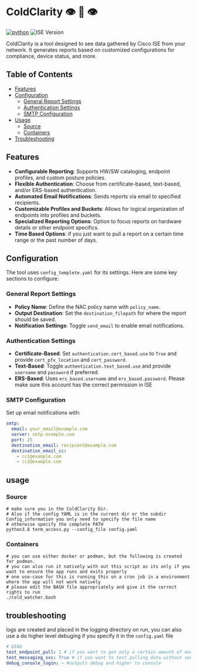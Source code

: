 # ColdClarity 👁️ 🧊 👁️
[![python](https://img.shields.io/badge/Python-3.9-3776AB.svg?style=flat&logo=python&logoColor=white)](https://www.python.org) ![ISE Version](https://img.shields.io/badge/ISE-3.3-blue)

ColdClarity is a tool designed to see data gathered by Cisco ISE from your network. It generates reports based on customized configurations for compliance, device status, and more.

## Table of Contents
- [Features](#Features)
- [Configuration](#Configuration)
  - [General Report Settings](#General-Report-Settings) 
  - [Authentication Settings](#Authentication-Settings)
  - [SMTP Configuration](#SMTP-Configuration)
- [Usage](#usage)
  - [Source](#Source)
  - [Containers](#Containers)
- [Troubleshooting](#troubleshooting)

## Features

- **Configurable Reporting**: Supports HW/SW cataloging, endpoint profiles, and custom posture policies.
- **Flexible Authentication**: Choose from certificate-based, text-based, and/or ERS-based authentication.
- **Automated Email Notifications**: Sends reports via email to specified recipients.
- **Customizable Profiles and Buckets**: Allows for logical organization of endpoints into profiles and buckets.
- **Specialized Reporting Options**: Option to focus reports on hardware details or other endpoint specifics.
- **Time Based Options**: if you just want to pull a report on a certain time range or the past number of days.

## Configuration

The tool uses `config_templete.yaml` for its settings. Here are some key sections to configure:

### General Report Settings

- **Policy Name**: Define the NAC policy name with `policy_name`.
- **Output Destination**: Set the `destination_filepath` for where the report should be saved.
- **Notification Settings**: Toggle `send_email` to enable email notifications.

### Authentication Settings

- **Certificate-Based**: Set `authentication.cert_based.use` to `True` and provide `cert_pfx_location` and `cert_password`.
- **Text-Based**: Toggle `authentication.text_based.use` and provide `username` and `password` if preferred.
- **ERS-Based**: Uses `ers_based.username` and `ers_based.password`. Please make sure this account has the correct permission in ISE

### SMTP Configuration

Set up email notifications with:

```yaml
smtp:
  email: your_email@example.com
  server: smtp.example.com
  port: 25
  destination_email: recipient@example.com
  destination_email_cc:
    - cc1@example.com
    - cc2@example.com
```
## usage
### Source
```shell
# make sure you in the ColdClarity Dir. 
# Also if the config YAML is in the current dir or the subdir Config_information you only need to specify the file name 
# otherwise specify the complete PATH 
python3.8 term_access.py --config_file config.yaml
```
### Containers
```shell
# you can use either docker or podman, but the following is created for podman.
# you can also run it natively with out this script as its only if you want to ensure the app runs and exits properly 
# one use-case for this is running this on a cron job in a environment where the app will not work natively
# please edit the BASH file appropriately and give it the correct rights to run
./cold_watcher.bash
```

## troubleshooting
logs are created and placed in the logging directory on run, you can also use a do higher level debuging if you specify it in the `config.yaml` file 

```yaml
# DIAG
test_endpoint_pull: 1 # if you want to get only a certain amount of endpoints back Useful if you want to test with a small portion of endpoints if you have alot
test_messaging_svc: True # if you want to test pulling data without sending a email
debug_console_login: ~ #outputs debug and higher to console
```
